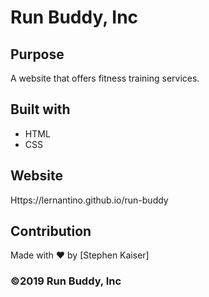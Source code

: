 

# Run Buddy, Inc


## Purpose
A website that offers fitness training services.

## Built with
* HTML
* CSS

## Website
Https://lernantino.github.io/run-buddy

## Contribution
Made with ❤️ by [Stephen Kaiser]
### ©️2019 Run Buddy, Inc 

